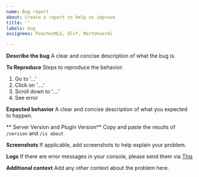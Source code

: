 ```yaml
---
name: Bug report
about: Create a report to help us improve
title: ''
labels: bug
assignees: PeachesMLG, dlsf, MertUnverdi

---
```


**Describe the bug**
A clear and concise description of what the bug is.

**To Reproduce**
Steps to reproduce the behavior:
1. Go to '...'
2. Click on '....'
3. Scroll down to '....'
4. See error

**Expected behavior**
A clear and concise description of what you expected to happen.

** Server Version and Plugin Version**
Copy and paste the results of `/version` and `/is about`

**Screenshots**
If applicable, add screenshots to help explain your problem.

**Logs**
If there are error messages in your console, please send them via [This](https://paste.gg/ )

**Additional context**
Add any other context about the problem here.
